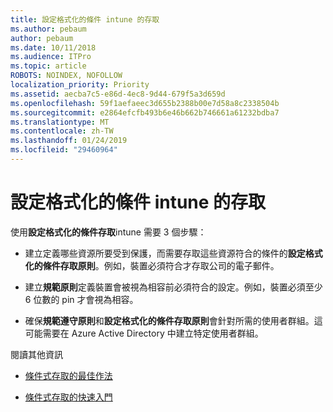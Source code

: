 ```yaml
---
title: 設定格式化的條件 intune 的存取
ms.author: pebaum
author: pebaum
ms.date: 10/11/2018
ms.audience: ITPro
ms.topic: article
ROBOTS: NOINDEX, NOFOLLOW
localization_priority: Priority
ms.assetid: aecba7c5-e86d-4ec8-9d44-679f5a3d659d
ms.openlocfilehash: 59f1aefaeec3d655b2388b00e7d58a8c2338504b
ms.sourcegitcommit: e2864efcfb493b6e46b662b746661a61232bdba7
ms.translationtype: MT
ms.contentlocale: zh-TW
ms.lasthandoff: 01/24/2019
ms.locfileid: "29460964"
---
```

# <a name="conditional-access-with-intune"></a>設定格式化的條件 intune 的存取

使用**設定格式化的條件存取**intune 需要 3 個步驟： 
  
- 建立定義哪些資源所要受到保護，而需要存取這些資源符合的條件的**設定格式化的條件存取原則**。例如，裝置必須符合才存取公司的電子郵件。 
    
- 建立**規範原則**定義裝置會被視為相容前必須符合的設定。例如，裝置必須至少 6 位數的 pin 才會視為相容。 
    
- 確保**規範遵守原則**和**設定格式化的條件存取原則**會針對所需的使用者群組。這可能需要在 Azure Active Directory 中建立特定使用者群組。 
    
閱讀其他資訊
  
- [條件式存取的最佳作法](https://docs.microsoft.com/en-us/azure/active-directory/conditional-access/best-practices)
    
- [條件式存取的快速入門](https://docs.microsoft.com/en-us/azure/active-directory/active-directory-conditional-access-azure-portal-get-started)
    


